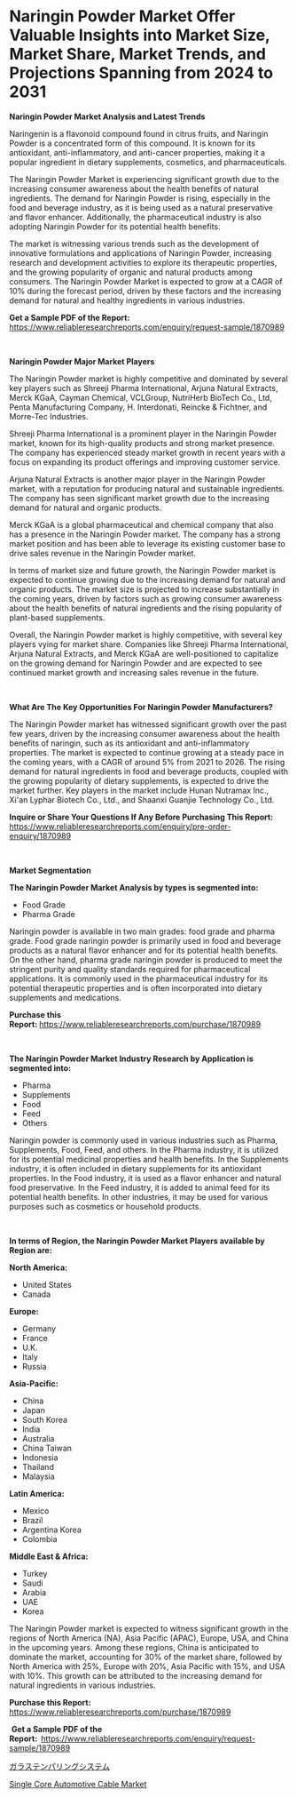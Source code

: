 <p><h1>Naringin Powder Market Offer Valuable Insights into Market Size, Market Share, Market Trends, and Projections Spanning from 2024 to 2031</h1></p><p><strong>Naringin Powder Market Analysis and Latest Trends</strong></p>
<p><p>Naringenin is a flavonoid compound found in citrus fruits, and Naringin Powder is a concentrated form of this compound. It is known for its antioxidant, anti-inflammatory, and anti-cancer properties, making it a popular ingredient in dietary supplements, cosmetics, and pharmaceuticals.</p><p>The Naringin Powder Market is experiencing significant growth due to the increasing consumer awareness about the health benefits of natural ingredients. The demand for Naringin Powder is rising, especially in the food and beverage industry, as it is being used as a natural preservative and flavor enhancer. Additionally, the pharmaceutical industry is also adopting Naringin Powder for its potential health benefits.</p><p>The market is witnessing various trends such as the development of innovative formulations and applications of Naringin Powder, increasing research and development activities to explore its therapeutic properties, and the growing popularity of organic and natural products among consumers. The Naringin Powder Market is expected to grow at a CAGR of 10% during the forecast period, driven by these factors and the increasing demand for natural and healthy ingredients in various industries.</p></p>
<p><strong>Get a Sample PDF of the Report:&nbsp;</strong> <a href="https://www.reliableresearchreports.com/enquiry/request-sample/1870989">https://www.reliableresearchreports.com/enquiry/request-sample/1870989</a></p>
<p>&nbsp;</p>
<p><strong>Naringin Powder Major Market Players</strong></p>
<p><p>The Naringin Powder market is highly competitive and dominated by several key players such as Shreeji Pharma International, Arjuna Natural Extracts, Merck KGaA, Cayman Chemical, VCLGroup, NutriHerb BioTech Co., Ltd, Penta Manufacturing Company, H. Interdonati, Reincke & Fichtner, and Morre-Tec Industries. </p><p>Shreeji Pharma International is a prominent player in the Naringin Powder market, known for its high-quality products and strong market presence. The company has experienced steady market growth in recent years with a focus on expanding its product offerings and improving customer service. </p><p>Arjuna Natural Extracts is another major player in the Naringin Powder market, with a reputation for producing natural and sustainable ingredients. The company has seen significant market growth due to the increasing demand for natural and organic products. </p><p>Merck KGaA is a global pharmaceutical and chemical company that also has a presence in the Naringin Powder market. The company has a strong market position and has been able to leverage its existing customer base to drive sales revenue in the Naringin Powder market. </p><p>In terms of market size and future growth, the Naringin Powder market is expected to continue growing due to the increasing demand for natural and organic products. The market size is projected to increase substantially in the coming years, driven by factors such as growing consumer awareness about the health benefits of natural ingredients and the rising popularity of plant-based supplements. </p><p>Overall, the Naringin Powder market is highly competitive, with several key players vying for market share. Companies like Shreeji Pharma International, Arjuna Natural Extracts, and Merck KGaA are well-positioned to capitalize on the growing demand for Naringin Powder and are expected to see continued market growth and increasing sales revenue in the future.</p></p>
<p>&nbsp;</p>
<p><strong>What Are The Key Opportunities For Naringin Powder Manufacturers?</strong></p>
<p><p>The Naringin Powder market has witnessed significant growth over the past few years, driven by the increasing consumer awareness about the health benefits of naringin, such as its antioxidant and anti-inflammatory properties. The market is expected to continue growing at a steady pace in the coming years, with a CAGR of around 5% from 2021 to 2026. The rising demand for natural ingredients in food and beverage products, coupled with the growing popularity of dietary supplements, is expected to drive the market further. Key players in the market include Hunan Nutramax Inc., Xi'an Lyphar Biotech Co., Ltd., and Shaanxi Guanjie Technology Co., Ltd.</p></p>
<p><strong>Inquire or Share Your Questions If Any Before Purchasing This Report:</strong> <a href="https://www.reliableresearchreports.com/enquiry/pre-order-enquiry/1870989">https://www.reliableresearchreports.com/enquiry/pre-order-enquiry/1870989</a></p>
<p>&nbsp;</p>
<p><strong>Market Segmentation</strong></p>
<p><strong>The Naringin Powder Market Analysis by types is segmented into:</strong></p>
<p><ul><li>Food Grade</li><li>Pharma Grade</li></ul></p>
<p><p>Naringin powder is available in two main grades: food grade and pharma grade. Food grade naringin powder is primarily used in food and beverage products as a natural flavor enhancer and for its potential health benefits. On the other hand, pharma grade naringin powder is produced to meet the stringent purity and quality standards required for pharmaceutical applications. It is commonly used in the pharmaceutical industry for its potential therapeutic properties and is often incorporated into dietary supplements and medications.</p></p>
<p><strong>Purchase this Report:&nbsp;</strong><a href="https://www.reliableresearchreports.com/purchase/1870989">https://www.reliableresearchreports.com/purchase/1870989</a></p>
<p>&nbsp;</p>
<p><strong>The Naringin Powder Market Industry Research by Application is segmented into:</strong></p>
<p><ul><li>Pharma</li><li>Supplements</li><li>Food</li><li>Feed</li><li>Others</li></ul></p>
<p><p>Naringin powder is commonly used in various industries such as Pharma, Supplements, Food, Feed, and others. In the Pharma industry, it is utilized for its potential medicinal properties and health benefits. In the Supplements industry, it is often included in dietary supplements for its antioxidant properties. In the Food industry, it is used as a flavor enhancer and natural food preservative. In the Feed industry, it is added to animal feed for its potential health benefits. In other industries, it may be used for various purposes such as cosmetics or household products.</p></p>
<p>&nbsp;</p>
<p><strong>In terms of Region, the Naringin Powder Market Players available by Region are:</strong></p>
<p>
    <p> <strong> North America: </strong>
        <ul>
            <li>United States</li>
            <li>Canada</li>
        </ul>
        </p> 
    <p> <strong> Europe: </strong>
        <ul>
            <li>Germany</li>
            <li>France</li>
            <li>U.K.</li>
            <li>Italy</li>
            <li>Russia</li>
        </ul>
        </p> 
    <p> <strong> Asia-Pacific: </strong>
        <ul>
            <li>China</li>
            <li>Japan</li>
            <li>South Korea</li>
            <li>India</li>
            <li>Australia</li>
            <li>China Taiwan</li>
            <li>Indonesia</li>
            <li>Thailand</li>
            <li>Malaysia</li>
        </ul>
        </p> 
    <p> <strong> Latin America: </strong>
        <ul>
            <li>Mexico</li>
            <li>Brazil</li>
            <li>Argentina Korea</li>
            <li>Colombia</li>
        </ul>
        </p> 
    <p> <strong> Middle East & Africa: </strong>
        <ul>
            <li>Turkey</li>
            <li>Saudi</li>
            <li>Arabia</li>
            <li>UAE</li>
            <li>Korea</li>
        </ul>
    </p>
    </p>
<p><p>The Naringin Powder market is expected to witness significant growth in the regions of North America (NA), Asia Pacific (APAC), Europe, USA, and China in the upcoming years. Among these regions, China is anticipated to dominate the market, accounting for 30% of the market share, followed by North America with 25%, Europe with 20%, Asia Pacific with 15%, and USA with 10%. This growth can be attributed to the increasing demand for natural ingredients in various industries.</p></p>
<p><strong>Purchase this Report: </strong><a href="https://www.reliableresearchreports.com/purchase/1870989">https://www.reliableresearchreports.com/purchase/1870989</a></p>
<p>&nbsp;<strong>Get a Sample PDF of the Report:&nbsp;&nbsp;</strong><a href="https://www.reliableresearchreports.com/enquiry/request-sample/1870989">https://www.reliableresearchreports.com/enquiry/request-sample/1870989</a></p>
<p><strong></strong></p>
<p><p><a href="https://github.com/mohamedbakry57/Market-Research-Report-List-2/blob/main/1184891194140.md">ガラステンパリングシステム</a></p><p><a href="https://github.com/JameTravis/Market-Research-Report-List-4/blob/main/single-core-automotive-cable-market.md">Single Core Automotive Cable Market</a></p></p>